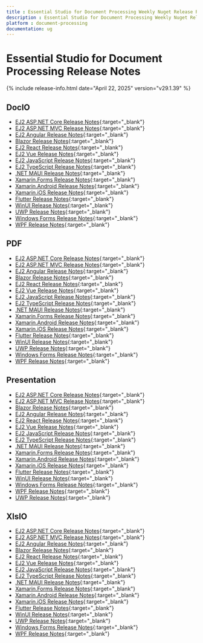 ```yaml
---
title : Essential Studio for Document Processing Weekly Nuget Release Release Notes  
description : Essential Studio for Document Processing Weekly Nuget Release Release Notes  
platform : document-processing
documentation: ug
---
```


# Essential Studio for Document Processing  Release Notes  

{% include release-info.html date="April 22, 2025" version="v29.1.39" %} 




## DocIO

* [EJ2 ASP.NET Core Release Notes](https://ej2.syncfusion.com/aspnetcore/documentation/release-notes/29.1.39#docio){:target="_blank"}
* [EJ2 ASP.NET MVC Release Notes](https://ej2.syncfusion.com/aspnetmvc/documentation/release-notes/29.1.39#docio){:target="_blank"}
* [EJ2 Angular Release Notes](https://ej2.syncfusion.com/angular/documentation/release-notes/29.1.39#docio){:target="_blank"}
* [Blazor Release Notes](https://blazor.syncfusion.com/documentation/release-notes/29.1.39#docio){:target="_blank"}
* [EJ2 React Release Notes](https://ej2.syncfusion.com/react/documentation/release-notes/29.1.39#docio){:target="_blank"}
* [EJ2 Vue  Release Notes](https://ej2.syncfusion.com/vue/documentation/release-notes/29.1.39#docio){:target="_blank"}
* [EJ2 JavaScript Release Notes](https://ej2.syncfusion.com/javascript/documentation/release-notes/29.1.39#docio){:target="_blank"}
* [EJ2 TypeScript Release Notes](https://ej2.syncfusion.com/documentation/release-notes/29.1.39#docio){:target="_blank"}
* [.NET MAUI Release Notes](/maui/release-notes/v29.1.39#docio){:target="_blank"}
* [Xamarin.Forms Release Notes](/xamarin/release-notes/v29.1.39#docio){:target="_blank"}
* [Xamarin.Android Release Notes](/xamarin-android/release-notes/v29.1.39#docio){:target="_blank"}
* [Xamarin.iOS Release Notes](/xamarin-ios/release-notes/v29.1.39#docio){:target="_blank"}
* [Flutter Release Notes](/flutter/release-notes/v29.1.39#docio){:target="_blank"}
* [WinUI Release Notes](/winui/release-notes/v29.1.39#docio){:target="_blank"}
* [UWP Release Notes](/uwp/release-notes/v29.1.39#docio){:target="_blank"}
* [Windows Forms Release Notes](/windowsforms/release-notes/v29.1.39#docio){:target="_blank"}
* [WPF Release Notes](/wpf/release-notes/v29.1.39#docio){:target="_blank"}



## PDF

* [EJ2 ASP.NET Core Release Notes](https://ej2.syncfusion.com/aspnetcore/documentation/release-notes/29.1.39#pdf){:target="_blank"}
* [EJ2 ASP.NET MVC Release Notes](https://ej2.syncfusion.com/aspnetmvc/documentation/release-notes/29.1.39#pdf){:target="_blank"}
* [EJ2 Angular Release Notes](https://ej2.syncfusion.com/angular/documentation/release-notes/29.1.39#pdf){:target="_blank"}
* [Blazor Release Notes](https://blazor.syncfusion.com/documentation/release-notes/29.1.39#pdf){:target="_blank"}
* [EJ2 React Release Notes](https://ej2.syncfusion.com/react/documentation/release-notes/29.1.39#pdf){:target="_blank"}
* [EJ2 Vue  Release Notes](https://ej2.syncfusion.com/vue/documentation/release-notes/29.1.39#pdf){:target="_blank"}
* [EJ2 JavaScript Release Notes](https://ej2.syncfusion.com/javascript/documentation/release-notes/29.1.39#pdf){:target="_blank"}
* [EJ2 TypeScript Release Notes](https://ej2.syncfusion.com/documentation/release-notes/29.1.39#pdf){:target="_blank"}
* [.NET MAUI Release Notes](/maui/release-notes/v29.1.39#pdf){:target="_blank"}
* [Xamarin.Forms Release Notes](/xamarin/release-notes/v29.1.39#pdf){:target="_blank"}
* [Xamarin.Android Release Notes](/xamarin-android/release-notes/v29.1.39#pdf){:target="_blank"}
* [Xamarin.iOS Release Notes](/xamarin-ios/release-notes/v29.1.39#pdf){:target="_blank"}
* [Flutter Release Notes](/flutter/release-notes/v29.1.39#pdf){:target="_blank"}
* [WinUI Release Notes](/winui/release-notes/v29.1.39#pdf){:target="_blank"}
* [UWP Release Notes](/uwp/release-notes/v29.1.39#pdf){:target="_blank"}
* [Windows Forms Release Notes](/windowsforms/release-notes/v29.1.39#pdf){:target="_blank"}
* [WPF Release Notes](/wpf/release-notes/v29.1.39#pdf){:target="_blank"}


## Presentation

* [EJ2 ASP.NET Core Release Notes](https://ej2.syncfusion.com/aspnetcore/documentation/release-notes/29.1.39#presentation){:target="_blank"}
* [EJ2 ASP.NET MVC Release Notes](https://ej2.syncfusion.com/aspnetmvc/documentation/release-notes/29.1.39#presentation){:target="_blank"}
* [Blazor Release Notes](https://blazor.syncfusion.com/documentation/release-notes/29.1.39#presentation){:target="_blank"}
* [EJ2 Angular Release Notes](https://ej2.syncfusion.com/angular/documentation/release-notes/29.1.39#presentation){:target="_blank"}
* [EJ2 React Release Notes](https://ej2.syncfusion.com/react/documentation/release-notes/29.1.39#presentation){:target="_blank"}
* [EJ2 Vue  Release Notes](https://ej2.syncfusion.com/vue/documentation/release-notes/29.1.39#presentation){:target="_blank"}
* [EJ2 JavaScript Release Notes](https://ej2.syncfusion.com/javascript/documentation/release-notes/29.1.39#presentation){:target="_blank"}
* [EJ2 TypeScript Release Notes](https://ej2.syncfusion.com/documentation/release-notes/29.1.39#presentation){:target="_blank"}
* [.NET MAUI Release Notes](/maui/release-notes/v29.1.39#presentation){:target="_blank"}
* [Xamarin.Forms Release Notes](/xamarin/release-notes/v29.1.39#presentation){:target="_blank"}
* [Xamarin.Android Release Notes](/xamarin-android/release-notes/v29.1.39#presentation){:target="_blank"}
* [Xamarin.iOS Release Notes](/xamarin-ios/release-notes/v29.1.39#presentation){:target="_blank"}
* [Flutter Release Notes](/flutter/release-notes/v29.1.39#presentation){:target="_blank"}
* [WinUI Release Notes](/winui/release-notes/v29.1.39#presentation){:target="_blank"}
* [Windows Forms Release Notes](/windowsforms/release-notes/v29.1.39#presentation){:target="_blank"}
* [WPF Release Notes](/wpf/release-notes/v29.1.39#presentation){:target="_blank"}
* [UWP Release Notes](/uwp/release-notes/v29.1.39#presentation){:target="_blank"}



## XlsIO

* [EJ2 ASP.NET Core Release Notes](https://ej2.syncfusion.com/aspnetcore/documentation/release-notes/29.1.39#xlsio){:target="_blank"}
* [EJ2 ASP.NET MVC Release Notes](https://ej2.syncfusion.com/aspnetmvc/documentation/release-notes/29.1.39#xlsio){:target="_blank"}
* [EJ2 Angular Release Notes](https://ej2.syncfusion.com/angular/documentation/release-notes/29.1.39#xlsio){:target="_blank"}
* [Blazor Release Notes](https://blazor.syncfusion.com/documentation/release-notes/29.1.39#xlsio){:target="_blank"}
* [EJ2 React Release Notes](https://ej2.syncfusion.com/react/documentation/release-notes/29.1.39#xlsio){:target="_blank"}
* [EJ2 Vue  Release Notes](https://ej2.syncfusion.com/vue/documentation/release-notes/29.1.39#xlsio){:target="_blank"}
* [EJ2 JavaScript Release Notes](https://ej2.syncfusion.com/javascript/documentation/release-notes/29.1.39#xlsio){:target="_blank"}
* [EJ2 TypeScript Release Notes](https://ej2.syncfusion.com/documentation/release-notes/29.1.39#xlsio){:target="_blank"}
* [.NET MAUI Release Notes](/maui/release-notes/v29.1.39#xlsio){:target="_blank"}
* [Xamarin.Forms Release Notes](/xamarin/release-notes/v29.1.39#xlsio){:target="_blank"}
* [Xamarin.Android Release Notes](/xamarin-android/release-notes/v29.1.39#xlsio){:target="_blank"}
* [Xamarin.iOS Release Notes](/xamarin-ios/release-notes/v29.1.39#xlsio){:target="_blank"}
* [Flutter Release Notes](/flutter/release-notes/v29.1.39#xlsio){:target="_blank"}
* [WinUI Release Notes](/winui/release-notes/v29.1.39#xlsio){:target="_blank"}
* [UWP Release Notes](/uwp/release-notes/v29.1.39#xlsio){:target="_blank"}
* [Windows Forms Release Notes](/windowsforms/release-notes/v29.1.39#xlsio){:target="_blank"}
* [WPF Release Notes](/wpf/release-notes/v29.1.39#xlsio){:target="_blank"}


